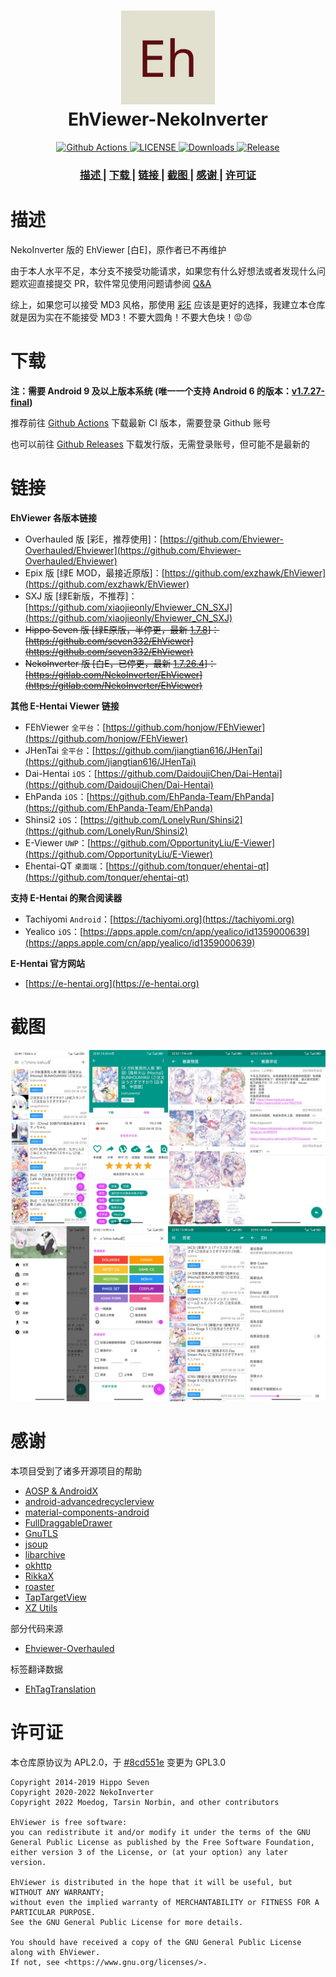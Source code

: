 <h1 align="center">
  <img src="art/launcher_icon-web.webp" width="150">
  <br>EhViewer-NekoInverter<br>
</h1>

<p align="center">
  <a href="https://github.com/EhViewer-NekoInverter/EhViewer/actions/workflows/ci.yml">
    <img src="https://img.shields.io/github/actions/workflow/status/EhViewer-NekoInverter/EhViewer/ci.yml?branch=eh-1.7.28.x&style=flat-square" alt="Github Actions">
  </a>
  <a href="https://github.com/EhViewer-NekoInverter/EhViewer/blob/eh-1.7.28.x/LICENSE">
    <img src="https://img.shields.io/github/license/EhViewer-NekoInverter/EhViewer?style=flat-square" alt="LICENSE">
  </a>
  <a href="https://github.com/EhViewer-NekoInverter/Ehviewer/releases">
    <img src="https://img.shields.io/github/downloads/EhViewer-NekoInverter/EhViewer/total.svg?style=flat-square" alt="Downloads">
  </a>
  <a href="https://github.com/EhViewer-NekoInverter/Ehviewer/releases">
    <img src="https://img.shields.io/github/v/release/EhViewer-NekoInverter/Ehviewer?style=flat-square&include_prereleases" alt="Release">
  </a>
</p>

<div align="center">
  <h3>
    <a href="#描述">
    描述
    </a>
    <span> | </span>
    <a href="#下载">
    下载
    </a>
    <span> | </span>
    <a href="#链接">
    链接
    </a>
    <span> | </span>
    <a href="#截图">
    截图
    </a>
    <span> | </span>
    <a href="#感谢">
    感谢
    </a>
    <span> | </span>
    <a href="#许可证">
    许可证
    </a>
  </h3>
</div>

# 描述

NekoInverter 版的 EhViewer [白E]，原作者已不再维护

由于本人水平不足，本分支不接受功能请求，如果您有什么好想法或者发现什么问题欢迎直接提交 PR，软件常见使用问题请参阅 [Q&A](https://github.com/EhViewer-NekoInverter/EhViewer/issues/18)

综上，如果您可以接受 MD3 风格，那使用 [彩E](https://github.com/Ehviewer-Overhauled/Ehviewer) 应该是更好的选择，我建立本仓库就是因为实在不能接受 MD3！不要大圆角！不要大色块！😡😡

# 下载

**注：需要 Android 9 及以上版本系统 (唯一一个支持 Android 6 的版本：[v1.7.27-final](https://github.com/EhViewer-NekoInverter/EhViewer/releases/tag/v1.7.27.final))**

推荐前往 [Github Actions](https://github.com/EhViewer-NekoInverter/EhViewer/actions/workflows/ci.yml) 下载最新 CI 版本，需要登录 Github 账号

也可以前往 [Github Releases](https://github.com/EhViewer-NekoInverter/EhViewer/releases) 下载发行版，无需登录账号，但可能不是最新的

# 链接

**EhViewer 各版本链接**

- Overhauled 版 [彩E，推荐使用]：[https://github.com/Ehviewer-Overhauled/Ehviewer](https://github.com/Ehviewer-Overhauled/Ehviewer)
- Epix 版 [绿E MOD，最接近原版]：[https://github.com/exzhawk/EhViewer](https://github.com/exzhawk/EhViewer)
- SXJ 版 [绿E新版，不推荐]：[https://github.com/xiaojieonly/Ehviewer_CN_SXJ](https://github.com/xiaojieonly/Ehviewer_CN_SXJ)
- ~~Hippo Seven 版 [绿E原版，半停更，最新 [1.7.8](https://t.me/ehviewer/2127118)]：[https://github.com/seven332/EhViewer](https://github.com/seven332/EhViewer)~~
- ~~NekoInverter 版 [白E，已停更，最新 [1.7.26.4](https://t.me/ehviewer/2029210)]：[https://gitlab.com/NekoInverter/EhViewer](https://gitlab.com/NekoInverter/EhViewer)~~

**其他 E-Hentai Viewer 链接**

- FEhViewer ``全平台``：[https://github.com/honjow/FEhViewer](https://github.com/honjow/FEhViewer)
- JHenTai ``全平台``：[https://github.com/jiangtian616/JHenTai](https://github.com/jiangtian616/JHenTai)
- Dai-Hentai ``iOS``：[https://github.com/DaidoujiChen/Dai-Hentai](https://github.com/DaidoujiChen/Dai-Hentai)
- EhPanda ``iOS``：[https://github.com/EhPanda-Team/EhPanda](https://github.com/EhPanda-Team/EhPanda)
- Shinsi2 ``iOS``：[https://github.com/LonelyRun/Shinsi2](https://github.com/LonelyRun/Shinsi2)
- E-Viewer ``UWP``：[https://github.com/OpportunityLiu/E-Viewer](https://github.com/OpportunityLiu/E-Viewer)
- Ehentai-QT ``桌面端``：[https://github.com/tonquer/ehentai-qt](https://github.com/tonquer/ehentai-qt)

**支持 E-Hentai 的聚合阅读器**

- Tachiyomi ``Android``：[https://tachiyomi.org](https://tachiyomi.org)
- Yealico ``iOS``：[https://apps.apple.com/cn/app/yealico/id1359000639](https://apps.apple.com/cn/app/yealico/id1359000639)

**E-Hentai 官方网站**

- [https://e-hentai.org](https://e-hentai.org)

# 截图

![screenshot-01](art/screenshot-01.webp)
![screenshot-02](art/screenshot-02.webp)

# 感谢

本项目受到了诸多开源项目的帮助

- [AOSP & AndroidX](https://source.android.com/)
- [android-advancedrecyclerview](https://github.com/h6ah4i/android-advancedrecyclerview)
- [material-components-android](https://github.com/material-components/material-components-android)
- [FullDraggableDrawer](https://github.com/PureWriter/FullDraggableDrawer)
- [GnuTLS](https://gnutls.org/)
- [jsoup](https://github.com/jhy/jsoup)
- [libarchive](http://www.libarchive.org/)
- [okhttp](https://github.com/square/okhttp)
- [RikkaX](https://github.com/RikkaApps/RikkaX)
- [roaster](https://github.com/forge/roaster)
- [TapTargetView](https://github.com/KeepSafe/TapTargetView)
- [XZ Utils](https://tukaani.org/xz/)

部分代码来源

- [Ehviewer-Overhauled](https://github.com/Ehviewer-Overhauled/Ehviewer)

标签翻译数据

- [EhTagTranslation](https://github.com/EhTagTranslation/Database)

# 许可证

本仓库原协议为 APL2.0，于 [#8cd551e](https://github.com/EhViewer-NekoInverter/EhViewer/commit/8cd551ecb8444abdd9642f30002c8a8fe7eec103) 变更为 GPL3.0

    Copyright 2014-2019 Hippo Seven
    Copyright 2020-2022 NekoInverter
    Copyright 2022 Moedog, Tarsin Norbin, and other contributors

    EhViewer is free software:
    you can redistribute it and/or modify it under the terms of the GNU General Public License as published by the Free Software Foundation,
    either version 3 of the License, or (at your option) any later version.

    EhViewer is distributed in the hope that it will be useful, but WITHOUT ANY WARRANTY;
    without even the implied warranty of MERCHANTABILITY or FITNESS FOR A PARTICULAR PURPOSE.
    See the GNU General Public License for more details.

    You should have received a copy of the GNU General Public License along with EhViewer.
    If not, see <https://www.gnu.org/licenses/>.
